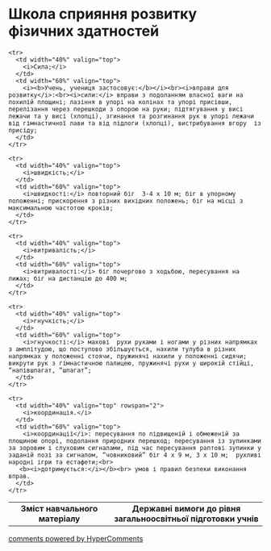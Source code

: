 <div id="hypercomments_widget" class="js-hypercomments-widget invisible"></div>

# Школа сприяння розвитку фізичних здатностей

<table>
  <body>
    <tr>
      <td width="40%" align="center">
        <b>Зміст навчального матеріалу</b>
      </td>
      <td width="60%" align="center" valign="top">
        <b>Державні вимоги до рівня загальноосвітньої підготовки учнів</b>
      </td>
    </tr>

    <tr>
      <td width="40%" valign="top">
        <i>Сила;</i>
      </td>
      <td width="60%" valign="top">
        <i><b>Учень, учениця застосовує:</b></i><br><i>вправи для розвитку</i>:<br><i>сили:</i> вправи з подоланням власної ваги на похилій площині; лазіння в упорі на колінах та упорі присівши, перелізання через перешкоди з опорою на руки; підтягування у висі лежачи та у висі (хлопці), згинання та розгинання рук в упорі лежачи від гімнастичної лави та від підлоги (хлопці), вистрибування вгору  із присіду; 
      </td>
    </tr>

    <tr>
      <td width="40%" valign="top">
        <i>швидкість;</i>
      </td>
      <td width="60%" valign="top">
        <i>швидкості:</i> повторний біг  3-4 х 10 м; біг в упорному положенні; прискорення з різних вихідних положень; біг на місці з максимальною частотою кроків;
      </td>
    </tr>

    <tr>
      <td width="40%" valign="top">
        <i>витривалість;</i>
      </td>
      <td width="60%" valign="top">
        <i>витривалості:</i> біг почергово з ходьбою, пересування на лижах; біг на дистанцію до 400 м;
      </td>
    </tr>

    <tr>
      <td width="40%" valign="top">
        <i>гнучкість;</i>
      </td>
      <td width="60%" valign="top">
        <i>гнучкості:</i> махові  рухи руками і ногами у різних напрямках з амплітудою, що поступово збільшується, нахили тулуба в різних напрямках у положенні стоячи, пружинячі нахили у положенні сидячи; викрути рук з гімнастичною палицею, пружинячі рухи у широкій стійці, “напівшпагат, “шпагат”;
      </td>
    </tr>

    <tr>
      <td width="40%" valign="top" rowspan="2">
        <i>координація.</i>
      </td>
      <td width="60%" valign="top">
        <i>координації</i>: пересування по підвищеній і обмеженій за площиною опорі, подолання природних перешкод; пересування із зупинками за зоровим і слуховим сигналами, під час пересування раптові зупинки у заданій позі за сигналом, “човниковий” біг 4 х 9 м, 3 х 10 м;  рухливі народні ігри та естафети;<br>
       <b><i>дотримується:</i></b><br> умов і правил безпеки виконання вправ.
      </td>
    </tr>
  </body>
</table>

<div class="js-hypercomments-container">
    <a href="http://hypercomments.com" class="hc-link" title="comments widget">comments powered by HyperComments</a>
</div>